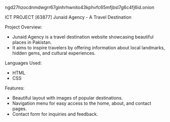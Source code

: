 
ngd27hzocdnmdwgrr67ginhrhwnito43kphvfc65mfjbsl7g6c4fj6id.onion

ICT PROJECT [63877]
Junaid Agency - A Travel Destination

Project Overview:
- Junaid Agency is a travel destination website showcasing beautiful places in Pakistan. 
- It aims to inspire travelers by offering information about local landmarks, hidden gems, and cultural experiences.

Languages Used:
- HTML
- CSS

Features:
- Beautiful layout with images of popular destinations.
- Navigation menu for easy access to the home, about, and contact pages.
- Contact form for inquiries and feedback.


